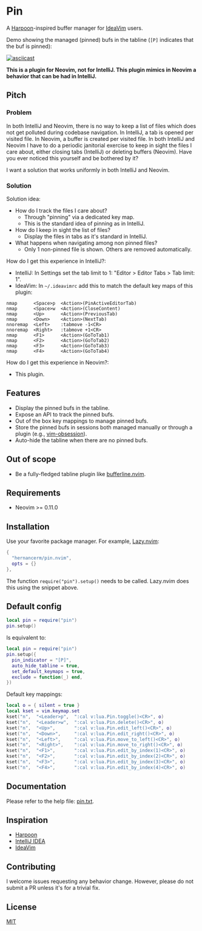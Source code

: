 # Pin

A [Harpoon](https://github.com/ThePrimeagen/harpoon)-inspired buffer manager for
[IdeaVim](https://github.com/JetBrains/ideavim) users.

Demo showing the managed (pinned) bufs in the tabline (`[P]` indicates that the buf is pinned):

[![asciicast](https://asciinema.org/a/716260.svg)](https://asciinema.org/a/716260)

**This is a plugin for Neovim, not for IntelliJ. This plugin mimics in Neovim a behavior
that can be had in IntelliJ.**

## Pitch

### Problem

In both IntelliJ and Neovim, there is no way to keep a list of files which does not get polluted
during codebase navigation. In IntelliJ, a tab is opened per visited file. In Neovim, a buffer is
created per visited file. In both IntelliJ and Neovim I have to do a periodic janitorial exercise to
keep in sight the files I care about, either closing tabs (IntelliJ) or deleting buffers (Neovim).
Have you ever noticed this yourself and be bothered by it?

I want a solution that works uniformly in both IntelliJ and Neovim.

### Solution

Solution idea:

- How do I track the files I care about?
  - Through "pinning" via a dedicated key map.
  - This is the standard idea of pinning as in IntelliJ.
- How do I keep in sight the list of files?
  - Display the files in tabs as it's standard in IntelliJ.
- What happens when navigating among non pinned files?
  - Only 1 non-pinned file is shown. Others are removed automatically.


How do I get this experience in IntelliJ?:

- IntelliJ: In Settings set the tab limit to 1: "Editor > Editor Tabs > Tab limit: 1".
- IdeaVim: In `~/.ideavimrc` add this to match the default key maps of this plugin:

```text
nmap      <Space>p  <Action>(PinActiveEditorTab)
nmap      <Space>w  <Action>(CloseContent)
nmap      <Up>      <Action>(PreviousTab)
nmap      <Down>    <Action>(NextTab)
nnoremap  <Left>    :tabmove -1<CR>
nnoremap  <Right>   :tabmove +1<CR>
nmap      <F1>      <Action>(GoToTab1)
nmap      <F2>      <Action>(GoToTab2)
nmap      <F3>      <Action>(GoToTab3)
nmap      <F4>      <Action>(GoToTab4)
```

How do I get this experience in Neovim?:

- This plugin.

## Features

- Display the pinned bufs in the tabline.
- Expose an API to track the pinned bufs.
- Out of the box key mappings to manage pinned bufs.
- Store the pinned bufs in sessions both managed manually or through a plugin (e.g.,
  [vim-obsession](https://github.com/tpope/vim-obsession)).
- Auto-hide the tabline when there are no pinned bufs.

## Out of scope

- Be a fully-fledged tabline plugin like
  [bufferline.nvim](https://github.com/akinsho/bufferline.nvim).

## Requirements

- Neovim >= 0.11.0

## Installation

Use your favorite package manager. For example, [Lazy.nvim](https://github.com/folke/lazy.nvim):

```lua
{
  "hernancerm/pin.nvim",
  opts = {}
},
```

The function `require("pin").setup()` needs to be called. Lazy.nvim does this using the snippet
above.

## Default config

```lua
local pin = require("pin")
pin.setup()
```

Is equivalent to:

```lua
local pin = require("pin")
pin.setup({
  pin_indicator = "[P]",
  auto_hide_tabline = true,
  set_default_keymaps = true,
  exclude = function(_) end,
})
```

Default key mappings:

```lua
local o = { silent = true }
local kset = vim.keymap.set
kset("n",  "<Leader>p",  ":cal v:lua.Pin.toggle()<CR>", o)
kset("n",  "<Leader>w",  ":cal v:lua.Pin.delete()<CR>", o)
kset("n",  "<Up>",       ":cal v:lua.Pin.edit_left()<CR>", o)
kset("n",  "<Down>",     ":cal v:lua.Pin.edit_right()<CR>", o)
kset("n",  "<Left>",     ":cal v:lua.Pin.move_to_left()<CR>", o)
kset("n",  "<Right>",    ":cal v:lua.Pin.move_to_right()<CR>", o)
kset("n",  "<F1>",       ":cal v:lua.Pin.edit_by_index(1)<CR>", o)
kset("n",  "<F2>",       ":cal v:lua.Pin.edit_by_index(2)<CR>", o)
kset("n",  "<F3>",       ":cal v:lua.Pin.edit_by_index(3)<CR>", o)
kset("n",  "<F4>",       ":cal v:lua.Pin.edit_by_index(4)<CR>", o)
```

## Documentation

Please refer to the help file: [pin.txt](./doc/pin.txt).

## Inspiration

- [Harpoon](https://github.com/ThePrimeagen/harpoon)
- [IntelliJ IDEA](https://www.jetbrains.com/idea/)
- [IdeaVim](https://github.com/JetBrains/ideavim)

## Contributing

I welcome issues requesting any behavior change. However, please do not submit a PR unless it's for
a trivial fix.

## License

[MIT](./LICENSE)
